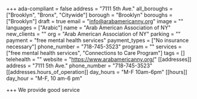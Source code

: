 +++
ada-compliant = false
address = "7111 5th Ave."
all_boroughs = ["Brooklyn", "Bronx", "Citywide"]
borough = "Brooklyn"
boroughs = ["Brooklyn"]
draft = true
email = "info@arabamericanny.org"
image = ""
languages = ["Arabic"]
name = "Arab American Association of NY"
new_clients = ""
org = "Arab American Association of NY"
parking = ""
payment = "free mental health services"
payment_types = ["No insurance necessary"]
phone_number = "718-745-3523"
program = ""
services = ["free mental health services", "Connections to Care Program"]
tags = []
telehealth = ""
website = "https://www.arabamericanny.org/"
[[addresses]]
address = "7111 5th Ave."
phone_number = "718-745-3523"
[[addresses.hours_of_operation]]
day_hours = "M-F 10am-6pm"
[[hours]]
day_hour = "M-F, 10 am-6 pm"

+++
We provide good service